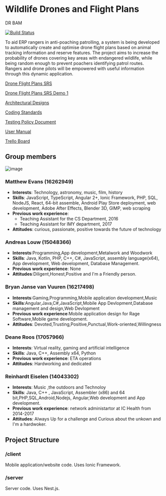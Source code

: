 # Wildlife Drones and Flight Plans
DR BAM

[![Build Status](https://travis-ci.com/cos301-2019-se/Wildlife-Drones-and-Flight-Plans.svg?branch=master)](https://travis-ci.com/cos301-2019-se/Wildlife-Drones-and-Flight-Plans)

To aid ERP rangers in anti-poaching patrolling, a system is being developed to automatically create and optimise drone flight plans based on animal tracking information and reserve features. The project aims to increase the probability of drones covering key areas with endangered wildlife, while being random enough to prevent poachers identifying patrol routes. Rangers and drone pilots will be empowered with useful information through this dynamic application.

[Drone Flight Plans SRS](Drone%20Flight%20Plans%20SRS.pdf)


[Drone Flight Plans SRS Demo 1](Drone_Flight_Plans_SRS(1).pdf)

[Architectural Designs](./Architectural%20Designs.pdf)

[Coding Standards](Coding%20Standards.pdf)

[Testing Policy Document](Testing%20policy%20document.pdf)

[User Manual](User%20Manual.pdf)

[Trello Board](https://trello.com/b/GWit5JXi/capstone)

## Group members
![image](https://lh4.googleusercontent.com/sYkeIXRCdnU5gPxCxJOXc_I6xD2D_OMxqu9-eRN1WwPWEg5bAW_7SZ86O5U863usmgKeCJeqAwN-Ay0bMkrIqJnZelcAtLnpRAeiHbHnukEjuPdsahIV_iJfkl8ATyYRKPP_e5_N)
### Matthew Evans (16262949)
- __Interests__: Technology, astronomy, music, film, history
- __Skills__: JavaScript, TypeScript, Angular 2+, Ionic Framework, PHP, SQL, NodeJS, React, 64-bit assemble, Android Play Store deployment, web development, Adobe After Effects, Blender 3D, GIMP, web scraping
- __Previous work experience__:
  - Teaching Assistant for the CS Department, 2016
  - Teaching Assistant for IMY department, 2017
- __Attitudes__: curious, passionate, positive towards the future of technology


### Andreas Louw (15048366)
- __Interests__:Programming,App development,Metalwork and Woodwork
- __Skills__: Java, Kotlin, PHP, C++, C#, JavaScript, assembly language(x64), App development, Web development, Database Management.
- __Previous work experience__: None
- __Attitudes__:Diligent,Honest,Positive and  I&#39;m a Friendly person.

### Bryan Janse van Vuuren (16217498)
- __Interests__:Gaming,Programming,Mobile application development,Music
- __Skills__:Angular,Java,C#,JavaScript,Mobile App Devlopment,Database management and design,Web Devlopment
- __Previous work experience__:Mobile application design for Rage Software,Mobile game development.
- __Attitudes__: Devoted,Trusting,Positive,Punctual,Work-oriented,Willingness

### Deane Roos (17057966)
- __Interests__: Virtual reality, gaming and artificial intelligence
- __Skills__: Java, C++, Assembly x64, Python
- __Previous work experience__:  ETA operations
- __Attitudes__: Hardworking and dedicated

### Reinhardt Eiselen (14043302)
- __Interests__: Music ,the outdoors and Technoloy
- __Skills__:  Java, C++ , JavaScript, Assembler (x86) and 64 bit,PHP,SQL,Android,Nodejs, Angular,Web development and App development.
- __Previous work experience__: network administartor at IC Health from 2014-2017
- __Attitudes__: Always Up for a challenge and Curious about the unkown and I&#39;m a hardwoker.

## Project Structure
### /client
Mobile application/website code. Uses Ionic Framework.

### /server
Server code. Uses Nest.js.
